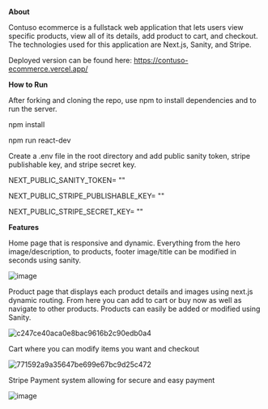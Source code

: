 **About**

Contuso ecommerce is a fullstack web application that lets users view specific products, view all of its details, add product to cart, and checkout. The technologies used for this application are Next.js, Sanity, and Stripe.

Deployed version can be found here: https://contuso-ecommerce.vercel.app/


**How to Run**


After forking and cloning the repo, use npm to install dependencies and to run the server.

npm install

npm run react-dev

Create a .env file in the root directory and add public sanity token, stripe publishable key, and stripe secret key.

NEXT_PUBLIC_SANITY_TOKEN= ""

NEXT_PUBLIC_STRIPE_PUBLISHABLE_KEY= ""

NEXT_PUBLIC_STRIPE_SECRET_KEY= ""

**Features**

Home page that is responsive and dynamic. Everything from the hero image/description, to products, footer image/title can be modified in seconds using sanity.

![image](https://user-images.githubusercontent.com/16688207/192125733-c228686a-4923-42be-904b-d632a901a8e7.png)

Product page that displays each product details and images using next.js dynamic routing. From here you can add to cart or buy now as well as navigate to other products. Products can easily be added or modified using Sanity.

![c247ce40aca0e8bac9616b2c90edb0a4](https://user-images.githubusercontent.com/16688207/192126267-fea889ef-3a3d-4807-abf7-7714ac4551ee.gif)

Cart where you can modify items you want and checkout 

![771592a9a35647be699e67bc9d25c472](https://user-images.githubusercontent.com/16688207/192126046-6c3cd048-3422-4dbb-bda4-f2c422bfe0d7.gif)

Stripe Payment system allowing for secure and easy payment

![image](https://user-images.githubusercontent.com/16688207/192125988-20cb8646-dda6-4a4f-8992-13aef44ea890.png)
